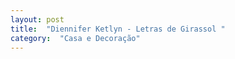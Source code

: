 ```yaml
---
layout: post
title:  "Diennifer Ketlyn - Letras de Girassol "
category:  "Casa e Decoração"
---
```

